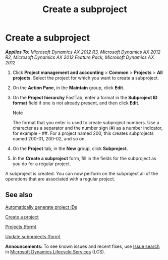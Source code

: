﻿---
title: Create a subproject
TOCTitle: Create a subproject
ms:assetid: f037b165-6e7d-4958-a007-2250679f372a
ms:mtpsurl: https://technet.microsoft.com/en-us/library/Aa551579(v=AX.60)
ms:contentKeyID: 36059922
ms.date: 04/18/2014
mtps_version: v=AX.60
f1_keywords:
- subproject
---

# Create a subproject 


_**Applies To:** Microsoft Dynamics AX 2012 R3, Microsoft Dynamics AX 2012 R2, Microsoft Dynamics AX 2012 Feature Pack, Microsoft Dynamics AX 2012_

1.  Click **Project management and accounting** \> **Common** \> **Projects** \> **All projects**. Select the project for which you want to create a subproject.

2.  On the **Action Pane**, in the **Maintain** group, click **Edit**.

3.  On the **Project hierarchy** FastTab, enter a format in the **Subproject ID format** field if one is not already present, and then click **Edit**.
    

    > [!NOTE]
    > <P>The format that you enter is used to create subproject numbers. Use a character as a separator and the number sign (#) as a number indicator, for example - ##. For a project named 200, this creates subprojects named 200-01, 200-02, and so on.</P>



4.  On the **Project** tab, in the **New** group, click **Subproject**.

5.  In the **Create a subproject** form, fill in the fields for the subproject as you do for a regular project.

A subproject is created. You can now perform on the subproject all of the operations that are associated with a regular project.

## See also

[Automatically generate project IDs](automatically-generate-project-ids.md)

[Create a project](create-a-project.md)

[Projects (form)](https://technet.microsoft.com/en-us/library/aa585245\(v=ax.60\))

[Update subprojects (form)](https://technet.microsoft.com/en-us/library/aa620758\(v=ax.60\))

  
**Announcements:** To see known issues and recent fixes, use [Issue search](http://go.microsoft.com/fwlink/?linkid=389258) in [Microsoft Dynamics Lifecycle Services](http://go.microsoft.com/fwlink/?linkid=306505) (LCS).

